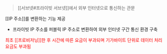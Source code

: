 > [[서브넷#프라이빗 서브넷]]에서 외부 인터넷으로 통신하는 관문

[[IP 주소]]를 변환하는 기능 제공
- 프라이빗 IP 주소를 퍼블릭 IP 주소로 변환하여 외부 인터넷 구간 통신 환경 구축
 
<font color="#ff0000">최초 [[프로비저닝]]한 후 시간에 따른 요금이 부과되며 기가바이트 단위로 데이터 처리 요금도 부과됨</font>